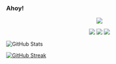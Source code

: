 ### Ahoy!

<!--
**leafoffaith/leafoffaith** is a ✨ _special_ ✨ repository because its `README.md` (this file) appears on your GitHub profile.

Here are some ideas to get you started:
- 👯 I’m looking to collaborate on ...
- 🤔 I’m looking for help with ...
- 💬 Ask me about ...
- 📫 How to reach me: shaurya2
- ⚡ Fun fact: ...
<img align="right" alt="Coding" width="400" src="https://twitter.com/i/status/1630183872658030596">

https://i.redd.it/ark-road-by-artist-kevin-hong-v0-rdil8nfglg4b1.png?s=4dc44939728dac38894bdc01aa649379198c786f
-->

<p align="center">

 <p align="center">
<img src="https://i.imgur.com/YU4ctSw.png" />
  </p>

<p align="center">
 <img src="https://badges.pufler.dev/visits/ritik307/leafoffaith"/> 
 <img src="https://badges.pufler.dev/repos/leafoffaith"/>
 <img src="https://badges.pufler.dev/commits/monthly/leafoffaith" />
</p>

<p align="center">

![GitHub Stats](https://github-readme-stats.vercel.app/api?username=leafoffaith&theme=synthwave)
 </p>
 <p align="center">
 
[![GitHub Streak](https://github-readme-streak-stats.herokuapp.com/?user=leafoffaith)](https://git.io/streak-stats)

</p>
</p>

